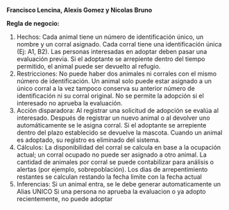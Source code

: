 **Francisco Lencina, Alexis Gomez  y Nicolas Bruno**

**Regla de negocio:**
1. Hechos: Cada animal tiene un número de identificación único, un nombre y un corral asignado.
Cada corral tiene una identificación única (Ej: A1, B2).
Las personas interesadas en adoptar deben pasar una evaluación previa.
Si el adoptante se arrepiente dentro del tiempo permitido, el animal puede ser devuelto al refugio.
2. Restricciones: No puede haber dos animales ni corrales con el mismo número de identificación.
Un animal solo puede estar asignado a un único corral a la vez tampoco conserva su anterior número de identificación ni su corral original.
No se permite la adopción si el interesado no aprueba la evaluación.
3. Acción disparadora: Al registrar una solicitud de adopción se evalúa al interesado.
Después de registrar un nuevo animal o al devolver uno automáticamente se le asigna corral.
Si el adoptante se arrepiente dentro del plazo establecido se devuelve la mascota.
Cuando un animal es adoptado, su registro es eliminado del sistema.
4. Cálculos: La disponibilidad del corral se calcula en base a la ocupación actual; un corral ocupado no puede ser asignado a otro animal.
La cantidad de animales por corral se puede contabilizar para análisis o alertas (por ejemplo, sobrepoblación).
Los dias de arrepentimiento restantes se calculan restando la fecha limite con la fecha actual
6. Inferencias: Si un animal entra, se le debe generar automaticamente un Alias UNICO
Si una persona no aprueba la evaluacion o ya adopto recientemente, no puede adoptar
